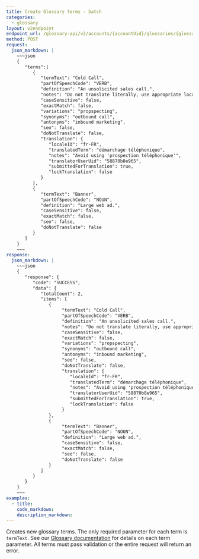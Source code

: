 ```yaml
---
title: Create Glossary terms - batch
categories:
  - glossary
layout: v2endpoint
endpoint_url: /glossary-api/v2/accounts/{accountUid}/glossaries/{glossaryUid}/terms/batch
method: POST
request:
  json_markdown: |
    ~~~json
    {
       "terms":[
          {
             "termText": "Cold Call",
             "partOfSpeechCode": "VERB",
             "definition": "An unsolicited sales call.",
             "notes": "Do not translate literally, use appropriate local term.",
             "caseSensitive": false,
             "exactMatch": false,
             "variations": "propspecting",
             "synonyms": "outbound call",
             "antonyms": "inbound marketing",
             "seo": false,
             "doNotTranslate": false,
             "translation": {
                "localeId": "fr-FR",
                "translatedTerm": "démarchage téléphonique",
                "notes": "Avoid using 'prospection téléphonique'",
                "translatorUserUid": "58870b8e965",
                "submittedForTranslation": true,
                "lockTranslation": false
             }
          },
          {
             "termText": "Banner",
             "partOfSpeechCode": "NOUN",
             "definition": "Large web ad.",
             "caseSensitive": false,
             "exactMatch": false,
             "seo": false,
             "doNotTranslate": false
          }
       ]
    }
    ~~~
response:
  json_markdown: |
    ~~~json
    {
       "response": {
          "code": "SUCCESS",
          "data": {
             "totalCount": 2,
             "items": [
                {
                     "termText": "Cold Call",
                     "partOfSpeechCode": "VERB",
                     "definition": "An unsolicited sales call.",
                     "notes": "Do not translate literally, use appropriate local term.",
                     "caseSensitive": false,
                     "exactMatch": false,
                     "variations": "propspecting",
                     "synonyms": "outbound call",
                     "antonyms": "inbound marketing",
                     "seo": false,
                     "doNotTranslate": false,
                     "translation": {
                        "localeId": "fr-FR",
                        "translatedTerm": "démarchage téléphonique",
                        "notes": "Avoid using 'prospection téléphonique'",
                        "translatorUserUid": "58870b8e965",
                        "submittedForTranslation": true,
                        "lockTranslation": false
                     }
                },
                {
                     "termText": "Banner",
                     "partOfSpeechCode": "NOUN",
                     "definition": "Large web ad.",
                     "caseSensitive": false,
                     "exactMatch": false,
                     "seo": false,
                     "doNotTranslate": false
                }
             ]
          }
       }
    }
    ~~~
examples:
  - title:
    code_markdown:
    description_markdown:
---
```


Creates new glossary terms. The only required parameter for each term is `termText`. See our [Glossary documentation](/knowledge-base/articles/manage-glossaries/#term-details) for details on each term parameter. All terms must pass validation or the entire request will return an error.